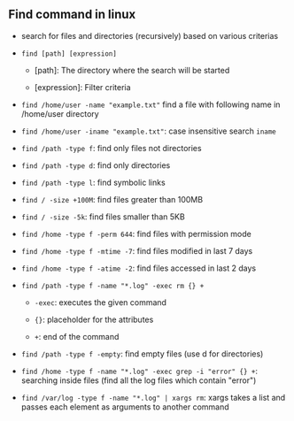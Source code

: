 ## Find command in linux

- search for files and directories (recursively) based on various criterias

- `find [path] [expression]` 
  
  - [path]:  The directory where the search will be started
  
  - [expression]: Filter criteria

- `find /home/user -name "example.txt"` find a file with following name in /home/user directory

- `find /home/user -iname "example.txt"`: case insensitive search `iname`

- `find /path -type f`: find only files not directories

- `find /path -type d`: find only directories

- `find /path -type l`: find symbolic links

- `find / -size +100M`: find files greater than 100MB

- `find / -size -5k`: find files smaller than 5KB

- `find /home -type f -perm 644`: find files with permission mode

- `find /home -type f -mtime -7`: find files modified in last 7 days

- `find /home -type f -atime -2`: find files accessed in last 2 days

- `find /path -type f -name "*.log" -exec rm {} +`
  
  - `-exec`: executes the given command
  
  - `{}`: placeholder for the attributes
  
  - `+`: end of the command

- `find /path -type f -empty`: find empty files (use d for directories)

- `find /home -type f -name "*.log" -exec grep -i "error" {} +`: searching inside files (find all the log files which contain "error") 

- `find /var/log -type f -name "*.log" | xargs rm`: xargs takes a list and passes each element as arguments to another command
